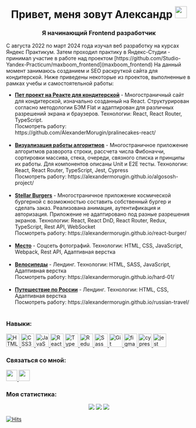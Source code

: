 <h1 align="center">Привет, меня зовут Александр <img src="https://github.com/blackcater/blackcater/raw/main/images/Hi.gif" height="32"/></h1>
<h3 align="center">Я начинающий Frontend разработчик</h3>

<p>С августа 2022  по март 2024 года изучал веб разработку на курсах Яндекс Практикум. Затем проходил практику в Яндекс-Студии - принимал участие в работе над проектом [https://github.com/Studio-Yandex-Practicum/maxboom_frontend](maxboom_frontend) На данный момент занимаюсь созданием и SEO раскруткой сайта для кондитерской. Ниже приведены некоторые из проектов, выполненные в рамках учебы и самостоятельной работы:
  <ul>
        <li><b><a href="https://github.com/AlexanderMorugin/pralinecakes-react">Пет проект на Реакте для кондитерской</a></b> - Многостраничный сайт для кондитерской, изначально созданный на React. Структурирован согласно методологии БЭМ Flat и адаптирован для различных разрешений экрана и браузеров. Технологии: React, React Router, TypeScript.<br>Посмотреть работу: https://github.com/AlexanderMorugin/pralinecakes-react/<br><br></li>
    <li><b><a href="https://github.com/AlexanderMorugin/algososh-project">Визуализация работы алгоритмов</a></b> - Многостраничное приложение алгоритмов разворота строки, рассчета числа Фибоначчи, сортировки массива, стека, очереди, связного списка и принципы их работы. Для компонентов описаны Unit и E2E тесты. Технологии: React, React Router, TypeScript, Jest, Cypress<br>Посмотреть работу: https://alexandermorugin.github.io/algososh-project/<br><br></li>
    <li><b><a href="https://github.com/AlexanderMorugin/react-burger">Stellar Burgers</a></b> - Многостраничное приложение космической бургерной с возможностью составить собственный бургер и сделать заказ. Реализована анимация, аутентификация и авторизация. Приложение не адаптировано под разные разрешения экранов. Технологии: React, React DnD, React Router, Redux, TypeScript, Rest API, WebSocket<br>Посмотреть работу: https://alexandermorugin.github.io/react-burger/<br><br></li>    
    <li><b><a href="https://github.com/AlexanderMorugin/mesto-project">Место</a></b> - Соцсеть фотографий. Технологии: HTML, CSS, JavaScript, Webpack, Rest API, Адаптивная верстка<br><br></li>
    <li><b><a href="https://github.com/AlexanderMorugin/hard-01">Велосипеды</a></b> - Лендинг. Технологии: HTML, SASS, JavaScript, Адаптивная верстка<br>Посмотреть работу: https://alexandermorugin.github.io/hard-01/<br><br></li>
    <li><b><a href="https://github.com/AlexanderMorugin/russian-travel">Путешествие по России</a></b> - Лендинг. Технологии: HTML, CSS, Адаптивная верстка<br>Посмотреть работу: https://alexandermorugin.github.io/russian-travel/<br><br></li>
  </ul>
</p>

<h3 align="left">Навыки:</h3>

<p align="left">
  <a href="https://developer.mozilla.org/en-US/docs/Glossary/HTML5" target="_blank" rel="noreferrer">
    <img src="https://cdn.jsdelivr.net/gh/devicons/devicon/icons/html5/html5-original.svg" width="36" height="36" alt="HTML5" />
  </a>
  <a href="https://www.w3.org/TR/CSS/#css" target="_blank" rel="noreferrer">
    <img src="https://cdn.jsdelivr.net/gh/devicons/devicon/icons/css3/css3-original.svg" width="36" height="36" alt="CSS3" />
  </a>
  <a href="https://developer.mozilla.org/en-US/docs/Web/JavaScript" target="_blank" rel="noreferrer">
    <img src="https://cdn.jsdelivr.net/gh/devicons/devicon/icons/javascript/javascript-original.svg" width="36" height="36" alt="JavaScript" />
  </a>
  <a href="https://reactjs.org/" target="_blank" rel="noreferrer">
    <img src="https://cdn.jsdelivr.net/gh/devicons/devicon/icons/react/react-original.svg" width="36" height="36" alt="React" />
  </a>
  <a href="https://www.typescriptlang.org/" target="_blank" rel="noreferrer">
    <img src="https://cdn.jsdelivr.net/gh/devicons/devicon/icons/typescript/typescript-original.svg" width="36" height="36" alt="TypeScript" />
  </a>
  <a href="https://redux.js.org/" target="_blank" rel="noreferrer">
    <img src="https://cdn.jsdelivr.net/gh/devicons/devicon/icons/redux/redux-original.svg" width="36" height="36" alt="Redux" />
  </a>
  <a href="https://sass-lang.com/" target="_blank" rel="noreferrer">
    <img src="https://cdn.jsdelivr.net/gh/devicons/devicon/icons/sass/sass-original.svg" width="36" height="36" alt="Sass" />
  </a>
  <a href="https://git-scm.com/" target="_blank" rel="noreferrer">
    <img src="https://cdn.jsdelivr.net/gh/devicons/devicon/icons/git/git-original.svg" width="36" height="36" alt="Git" />
  </a>
  <a href="https://www.figma.com/" target="_blank" rel="noreferrer">
    <img src="https://www.vectorlogo.zone/logos/figma/figma-icon.svg" width="36" height="36" alt="figma" />
  </a>
  <a href="https://www.cypress.io" target="_blank" rel="noreferrer">
    <img src="https://raw.githubusercontent.com/simple-icons/simple-icons/6e46ec1fc23b60c8fd0d2f2ff46db82e16dbd75f/icons/cypress.svg" width="36" height="36" alt="cypress" />
  </a>
  <a href="https://jestjs.io" target="_blank" rel="noreferrer">
    <img src="https://www.vectorlogo.zone/logos/jestjsio/jestjsio-icon.svg" width="36" height="36" alt="jest" />
  </a>
</p>

<h3 align="left">Связаться со мной:</h3>

<p align="left">
  <a href="https://t.me/alexander_morugin">
    <img src="https://img.shields.io/badge/Telegram-2CA5E0?style=for-the-badge&logo=telegram&logoColor=white" height="30">
  </a>
  <a href="mailto:nobilis@bk.ru">
    <img src="https://img.shields.io/badge/Mail-red?logo=gmail&logoColor=white&style=for-the-badge" height="30">
  </a>    
</p>

<h3 align="left">Моя статистика:</h3>

<div align="center">
  <img src="http://github-profile-summary-cards.vercel.app/api/cards/profile-details?username=AlexanderMorugin&theme=react" />
  <img src="http://github-profile-summary-cards.vercel.app/api/cards/repos-per-language?username=AlexanderMorugin&theme=react" />
  <img src="http://github-profile-summary-cards.vercel.app/api/cards/stats?username=AlexanderMorugin&theme=react" />
</div>

[![Hits](https://hits.seeyoufarm.com/api/count/incr/badge.svg?url=https%3A%2F%2Fgithub.com%2FAlexanderMorugin%2Fhit-counter&count_bg=%233D85C8&title_bg=%23213E57&icon=&icon_color=%23C27927&title=profile+views&edge_flat=false)](https://hits.seeyoufarm.com)

